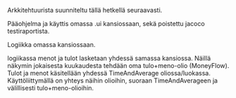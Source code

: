 
Arkkitehtuurista suunniteltu tällä hetkellä seuraavasti.

Pääohjelma ja käyttis omassa .ui kansiossaan, sekä poistettu jacoco testiraportista.

Logiikka omassa kansiossaan.

logiikassa menot ja tulot lasketaan yhdessä samassa kansiossa.
Näillä näkymin jokaisesta kuukaudesta tehdään oma tulo+meno-olio (MoneyFlow).
Tulot ja menot käsitellään yhdessä TimeAndAverage oliossa/luokassa.
Käyttöliittymällä on yhteys näihin olioihin, suoraan TimeAndAverageen ja välillisesti tulo+meno-olioihin.

           
                
                    
